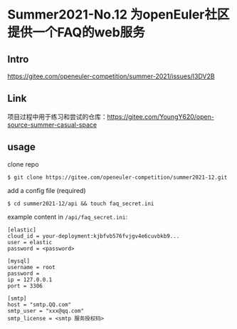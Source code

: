 # Summer2021-No.12 为openEuler社区提供一个FAQ的web服务

## Intro

https://gitee.com/openeuler-competition/summer-2021/issues/I3DV2B

## Link

项目过程中用于练习和尝试的仓库：https://gitee.com/YoungY620/open-source-summer-casual-space

## usage

clone repo

```shell
$ git clone https://gitee.com/openeuler-competition/summer2021-12.git
```

add a config file (required)

```shell
$ cd summer2021-12/api && touch faq_secret.ini
```

example content in `/api/faq_secret.ini`:

```
[elastic]
cloud_id = your-deployment:kjbfvb576fvjgv4e6cuvbkb9...
user = elastic
password = <password>

[mysql]
username = root
password = 
ip = 127.0.0.1
port = 3306

[smtp]
host = "smtp.QQ.com"
smtp_user = "xxx@qq.com"
smtp_license = <smtp 服务授权码>
```